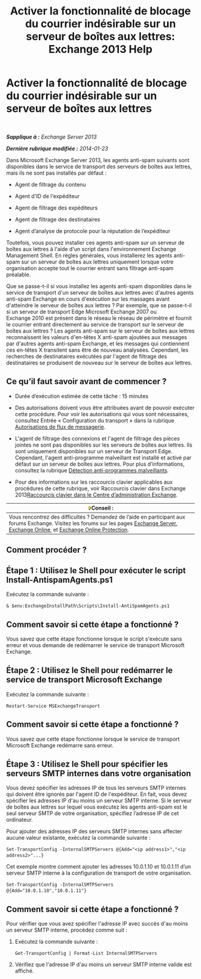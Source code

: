 ﻿---
title: 'Activer la fonctionnalité de blocage du courrier indésirable sur un serveur de boîtes aux lettres: Exchange 2013 Help'
TOCTitle: Activer la fonctionnalité de blocage du courrier indésirable sur un serveur de boîtes aux lettres
ms:assetid: 59d22c5e-64bc-4879-8ad1-364862b6ba11
ms:mtpsurl: https://technet.microsoft.com/fr-fr/library/Bb201691(v=EXCHG.150)
ms:contentKeyID: 50478151
ms.date: 04/24/2018
mtps_version: v=EXCHG.150
ms.translationtype: HT
---

# Activer la fonctionnalité de blocage du courrier indésirable sur un serveur de boîtes aux lettres

 

_**Sapplique à :** Exchange Server 2013_

_**Dernière rubrique modifiée :** 2014-01-23_

Dans Microsoft Exchange Server 2013, les agents anti-spam suivants sont disponibles dans le service de transport des serveurs de boîtes aux lettres, mais ils ne sont pas installés par défaut :

  - Agent de filtrage du contenu

  - Agent d'ID de l'expéditeur

  - Agent de filtrage des expéditeurs

  - Agent de filtrage des destinataires

  - Agent d’analyse de protocole pour la réputation de l’expéditeur

Toutefois, vous pouvez installer ces agents anti-spam sur un serveur de boîtes aux lettres à l'aide d'un script dans l'environnement Exchange Management Shell. En règles générales, vous installerez les agents anti-spam sur un serveur de boîtes aux lettres uniquement lorsque votre organisation accepte tout le courrier entrant sans filtrage anti-spam préalable.

Que se passe-t-il si vous installez les agents anti-spam disponibles dans le service de transport d'un serveur de boîtes aux lettres avec d'autres agents anti-spam Exchange en cours d'exécution sur les massages avant d'atteindre le serveur de boîtes aux lettres ? Par exemple, que se passe-t-il si un serveur de transport Edge Microsoft Exchange 2007 ou Exchange 2010 est présent dans le réseau le réseau de périmètre et fournit le courrier entrant directement au service de transport sur le serveur de boîtes aux lettres ? Les agents anti-spam sur le serveur de boîtes aux lettres reconnaissent les valeurs d'en-têtes X anti-spam ajoutées aux messages par d'autres agents anti-spam Exchange, et les messages qui contiennent ces en-têtes X transitent sans être de nouveau analysées. Cependant, les recherches de destinataires exécutées par l'agent de filtrage des destinataires se produisent de nouveau sur le serveur de boîtes aux lettres.

## Ce qu’il faut savoir avant de commencer ?

  - Durée d’exécution estimée de cette tâche : 15 minutes

  - Des autorisations doivent vous être attribuées avant de pouvoir exécuter cette procédure. Pour voir les autorisations qui vous sont nécessaires, consultez Entrée « Configuration du transport » dans la rubrique [Autorisations de flux de messagerie](mail-flow-permissions-exchange-2013-help.md).

  - L'agent de filtrage des connexions et l'agent de filtrage des pièces jointes ne sont pas disponibles sur les serveurs de boîtes aux lettres. Ils sont uniquement disponibles sur un serveur de Transport Edge. Cependant, l'agent anti-programme malveillant est installé et activé par défaut sur un serveur de boîtes aux lettres. Pour plus d’informations, consultez la rubrique [Détection anti-programmes malveillants](anti-malware-protection-exchange-2013-help.md).

  - Pour des informations sur les raccourcis clavier applicables aux procédures de cette rubrique, voir Raccourcis clavier dans Exchange 2013[Raccourcis clavier dans le Centre d’administration Exchange](keyboard-shortcuts-in-the-exchange-admin-center-exchange-online-protection-help.md).

<table>
<thead>
<tr class="header">
<th><img src="images/Bb125224.tip(EXCHG.150).gif" title="Conseil" alt="Conseil" />Conseil :</th>
</tr>
</thead>
<tbody>
<tr class="odd">
<td>Vous rencontrez des difficultés ? Demandez de l’aide en participant aux forums Exchange. Visitez les forums sur les pages <a href="https://go.microsoft.com/fwlink/p/?linkid=60612">Exchange Server</a>, <a href="https://go.microsoft.com/fwlink/p/?linkid=267542">Exchange Online</a>, et <a href="https://go.microsoft.com/fwlink/p/?linkid=285351">Exchange Online Protection</a>.</td>
</tr>
</tbody>
</table>


## Comment procéder ?

## Étape 1 : Utilisez le Shell pour exécuter le script Install-AntispamAgents.ps1

Exécutez la commande suivante :

    & $env:ExchangeInstallPath\Scripts\Install-AntiSpamAgents.ps1

## Comment savoir si cette étape a fonctionné ?

Vous savez que cette étape fonctionne lorsque le script s'exécute sans erreur et vous demande de redémarrer le service de transport Microsoft Exchange.

## Étape 2 : Utilisez le Shell pour redémarrer le service de transport Microsoft Exchange

Exécutez la commande suivante :

    Restart-Service MSExchangeTransport

## Comment savoir si cette étape a fonctionné ?

Vous savez que cette étape fonctionne lorsque le service de transport Microsoft Exchange redémarre sans erreur.

## Étape 3 : Utilisez le Shell pour spécifier les serveurs SMTP internes dans votre organisation

Vous devez spécifier les adresses IP de tous les serveurs SMTP internes qui doivent être ignorés par l'agent ID de l'expéditeur. En fait, vous devez spécifier les adresses IP d'au moins un serveur SMTP interne. Si le serveur de boîtes aux lettres sur lequel vous exécutez les agents anti-spam est le seul serveur SMTP de votre organisation, spécifiez l’adresse IP de cet ordinateur.

Pour ajouter des adresses IP des serveurs SMTP internes sans affecter aucune valeur existante, exécutez la commande suivante :

    Set-TransportConfig -InternalSMTPServers @{Add="<ip address1>","<ip address2>"...}

Cet exemple montre comment ajouter les adresses 10.0.1.10 et 10.0.1.11 d’un serveur SMTP interne à la configuration de transport de votre organisation.

    Set-TransportConfig -InternalSMTPServers @{Add="10.0.1.10","10.0.1.11"}

## Comment savoir si cette étape a fonctionné ?

Pour vérifier que vous avez spécifier l'adresse IP avec succès d'au moins un serveur SMTP interne, procédez comme suit :

1.  Exécutez la commande suivante :
    
        Get-TransportConfig | Format-List InternalSMTPServers

2.  Vérifiez que l'adresse IP d'au moins un serveur SMTP interne valide est affiché.

